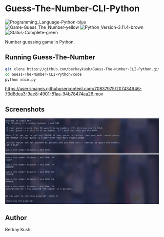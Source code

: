 # Guess-The-Number-CLI-Python

![Programming_Language-Python-blue](https://img.shields.io/badge/Programming_Language-Python-blue.svg)
![Game-Guess_The_Number-yellow](https://img.shields.io/badge/Game-Guess_The_Number-yellow.svg)
![Python_Version-3.11.4-brown](https://img.shields.io/badge/Python_Version-3.11.4-brown.svg)
![Status-Complete-green](https://img.shields.io/badge/Status-Complete-green.svg)

Number guessing game in Python.

## Running Guess-The-Number

```zsh
git clone https://github.com/berkaykush/Guess-The-Number-CLI-Python.git
cd Guess-The-Number-CLI-Python/code
python main.py
```

<https://user-images.githubusercontent.com/70837975/207434946-73d8dea3-9ae8-4901-81aa-94b78474aa26.mov>

## Screenshots

![Game Rules](resources/screenshot-1.jpg)
![Game](resources/screenshot-2.jpg)

## Author

Berkay Kush
